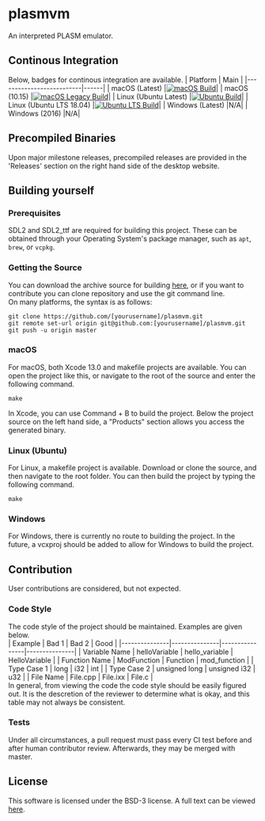 # plasmvm
An interpreted PLASM emulator.
## Continous Integration
Below, badges for continous integration are available.
| Platform                 | Main |
|--------------------------|------|
| macOS (Latest)           |[![macOS Build](https://github.com/noahw2021/plasmvm/actions/workflows/c-macos.yml/badge.svg)](https://github.com/noahw2021/plasmvm/actions/workflows/c-macos.yml)|
| macOS (10.15)            |[![macOS Legacy Build](https://github.com/noahw2021/plasmvm/actions/workflows/c-osxlegacy.yml/badge.svg)](https://github.com/noahw2021/plasmvm/actions/workflows/c-osxlegacy.yml)|
| Linux (Ubuntu Latest)    |[![Ubuntu Build](https://github.com/noahw2021/plasmvm/actions/workflows/c-ubuntu.yml/badge.svg)](https://github.com/noahw2021/plasmvm/actions/workflows/c-ubuntu.yml)|
| Linux (Ubuntu LTS 18.04) |[![Ubuntu LTS Build](https://github.com/noahw2021/plasmvm/actions/workflows/c-ubuntults.yml/badge.svg)](https://github.com/noahw2021/plasmvm/actions/workflows/c-ubuntults.yml)|
| Windows (Latest)         |N/A|
| Windows (2016)           |N/A|

## Precompiled Binaries
Upon major milestone releases, precompiled releases are provided in the 'Releases' section on the right hand side of the desktop website.

## Building yourself
### Prerequisites
SDL2 and SDL2_ttf are required for building this project. These can be obtained through your Operating System's package manager, such as `apt`, `brew`, or `vcpkg`.
### Getting the Source
You can download the archive source for building [here](https://github.com/noahw2021/plasmvm/archive/refs/heads/main.zip), or if you want to contribute you can clone repository and use the git command line.<br>On many platforms, the syntax is as follows:
```
git clone https://github.com/[yourusername]/plasmvm.git
git remote set-url origin git@github.com:[yourusername]/plasmvm.git
git push -u origin master
```
### macOS
For macOS, both Xcode 13.0 and makefile projects are available. You can open the project like this, or navigate to the root of the source and enter the following command.
```
make
````
In Xcode, you can use Command + B to build the project. Below the project source on the left hand side, a "Products" section allows you access the generated binary.

### Linux (Ubuntu)
For Linux, a makefile project is available. Download or clone the source, and then navigate to the root folder. You can then build the project by typing the following command.
```
make
```
### Windows
For Windows, there is currently no route to building the project. In the future, a vcxproj should be added to allow for Windows to build the project.

## Contribution
User contributions are considered, but not expected.
### Code Style
The code style of the project should be maintained. Examples are given below.
<br>
| Example       | Bad 1         | Bad 2          | Good          |
|---------------|---------------|----------------|---------------|
| Variable Name | helloVariable | hello_variable | HelloVariable |
| Function Name | ModFunction   | Function       | mod_function  |
| Type Case 1   | long          | i32            | int           |
| Type Case 2   | unsigned long | unsigned i32   | u32           |
| File Name     | File.cpp      | File.ixx       | File.c        |
<br>
In general, from viewing the code the code style should be easily figured out. It is the descretion of the reviewer to determine what is okay, and this table may not always be consistent.

### Tests
Under all circumstances, a pull request must pass every CI test before and after human contributor review. Afterwards, they may be merged with master.

## License
This software is licensed under the BSD-3 license. A full text can be viewed [here](LICENSE).
